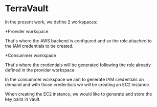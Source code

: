 # TerraVault
In the present work, we define 2 workspaces:

*Provider workspace

That's where the AWS backend is configured and so the role attached to the IAM credentials to be created.

*Consummer workspace 

That's where the credentials will be generated following the role already defined in the provider workspace

In the consummer workspace we aim to generate IAM credentials on demand and with those credentials we will be creating an EC2 instance.

When creating the EC2 instance, we would like to generate and store the key pairs in vault.
